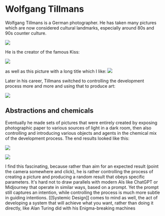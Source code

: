 # Wolfgang Tillmans
Wolfgang Tillmans is a German photographer. He has taken many pictures which are now considered cultural landmarks, especially around 80s and 90s counter culture.

![](https://upload.wikimedia.org/wikipedia/commons/6/65/Tillmans_crop.jpg)

He is the creator of the famous Kiss:

![](https://cdn.gamarevista.com.br/2021/06/s-bn-relacionamentos-thecockkiss.png)

as well as this picture with a long title which I like:
![](https://www.christies.com/img/LotImages/2008/CSK/2008_CSK_05396_0310_000().jpg)


Later in his career, Tillmans switched to controlling the development process more and more and using that to produce art:

![](https://i1.wp.com/saramunari.blog/wp-content/uploads/2016/12/maureen-paley-wolfgang-tillmans-artwork-i-dont-want-to-get-over-you-2000.jpg)

## Abstractions and chemicals

Eventually he made sets of pictures that were entirely created by exposing photographic paper to various sources of light in a dark room, then also controlling and introducing various objects and agents in the chemical mix of the development process. The end results looked like this:

![](https://d5wt70d4gnm1t.cloudfront.net/media/a-s/articles/3314-977581675158/interview-wolfgang-tillmans-classic-photography-seemed-so-remote-so-irrelevant-to-me-it-just-ORIG.jpg)

![](https://1.bp.blogspot.com/-_SdmKLXanso/VDrCPhhIOjI/AAAAAAAAJts/D_mXnrP_mFI/s1600/tillmans-freischwimmer-102-2004.jpg)

I find this fascinating, because rather than aim for an expected result (point the camera somewhere and click), he is rather controlling the process of creating a picture and producing a random result that obeys specific parameters. It's hard not to draw parallels with modern AIs like ChatGPT or Midjourney that operate in similar ways, based on a prompt. Yet the prompt still captures an intention, while controlling the process is much more subtle in guiding intentions. [[Systemic Design]] comes to mind as well, the act of developing a system that will achieve what you want, rather than doing it directly, like Alan Turing did with his Enigma-breaking machines